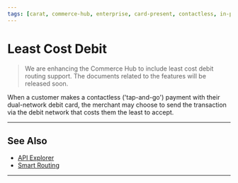 ```yaml
---
tags: [carat, commerce-hub, enterprise, card-present, contactless, in-person, least-cost-debit, debit,]
---
```


# Least Cost Debit

<!-- theme: danger -->
> We are enhancing the Commerce Hub to include least cost debit routing support. The documents related to the features will be released soon.

When a customer makes a contactless ('tap-and-go') payment with their dual-network debit card, the merchant may choose to send the transaction via the debit network that costs them the least to accept.

---

## See Also

- [API Explorer](../api/?type=post&path=/payments/v1/charges)
- [Smart Routing](?path=docs/In-Person/Debit/Smart-Routing.md)

---